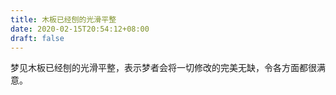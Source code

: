 ```yaml
---
title: 木板已经刨的光滑平整
date: 2020-02-15T20:54:12+08:00
draft: false
---
```


梦见木板已经刨的光滑平整，表示梦者会将一切修改的完美无缺，令各方面都很满意。

